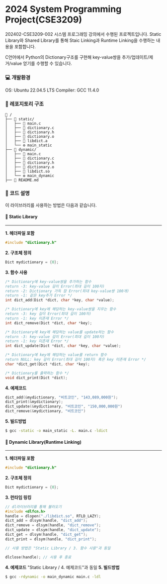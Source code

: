 # 2024 System Programming Project(CSE3209)
202402-CSE3209-002 시스템 프로그래밍 강의에서 수행된 프로젝트입니다.
Static Library와 Shared Library를 통해 Staic Linking과 Runtime Linking을 수행하는 내용을 포함합니다.

C언어에서 Python의 Dictionary구조를 구현해 key-value쌍을 추가/업데이트/제거/value 얻기를 수행할 수 있습니다.

### 💻 개발환경
OS: Ubuntu 22.04.5 LTS
Compiler: GCC 11.4.0

### 🌳 레포지토리 구조
```
📂 /
├── 📂 static/
│   ├── 📄 main.c
│   ├── 📄 dictionary.c
│   ├── 📄 dictionary.h
│   ├── 📄 dictionary.o
│   ├── 📄 libdict.a
│   └── ⚙️ main_static
├── 📂 dynamic/
│   ├── 📄 main.c
│   ├── 📄 dictionary.c
│   ├── 📄 dictionary.h
│   ├── 📄 dictionary.o
│   ├── 📄 libdict.so
│   └── ⚙️ main_dynamic
├── 📄 README.md
```

### 📓 코드 설명
이 라이브러리를 사용하는 방법은 다음과 같습니다.

#### 📙 Static Library
---
**1. 헤더파일 포함**
```C
#include "dictionary.h"
```
**2. 구조체 정의**
```C
Dict mydictionary = {0};
```
**3. 함수 사용**
```C
/* Dictionary에 key-value쌍을 추가하는 함수
return -3: key-value 길이 Error(최대 길이 100자) 
return -2: Dictionary 가득 참 Error(최대 key-value쌍 100개)
return -1: 같은 key추가 Error */
int dict_add(Dict *dict, char *key, char *value);

/* Dictionary에 key에 해당하는 key-value쌍을 지우는 함수
return -3: key 길이 Error(최대 길이 100자) 
return -1: key 미존재 Error */
int dict_remove(Dict *dict, char *key);

/* Dictionary에 key에 해당하는 value를 update하는 함수
return -3: key-value 길이 Error(최대 길이 100자) 
return -1: key 미존재 Error */
int dict_update(Dict *dict, char *key, char *value);

/* Dictionary에 key에 해당하는 value를 return 함수
return NULL: key 길이 Error(최대 길이 100자) 혹은 key 미존재 Error */
char *dict_get(Dict *dict, char *key);

/* Dictionary를 출력하는 함수 */
void dict_print(Dict *dict);
```
**4. 예제코드**
```C
dict_add(&mydictionary, "비트코인", "143,089,000원");
dict_print(&mydictionary);
dict_update(&mydictionary, "비트코인", "150,000,000원")
dict_remove(&mydictionary, "비트코인")
```
**5. 빌드방법**
```bash
$ gcc -static -o main_static -L. main.c -ldict
```


#### 📘 Dynamic Library(Runtime Linking)
---
**1. 헤더파일 포함**
```C
#include "dictionary.h"
```
**2. 구조체 정의**
```C
Dict mydictionary = {0};
```
**3. 런타임 링킹**
```C
// dl라이브러리를 통해 불러오기
#include <dlfcn.h>
handle = dlopen("./libdict.so", RTLD_LAZY);
dict_add = dlsym(handle, "dict_add");
dict_remove = dlsym(handle, "dict_remove");
dict_update = dlsym(handle, "dict_update");
dict_get = dlsym(handle, "dict_get");
dict_print = dlsym(handle, "dict_print");

// 사용 방법은 "Static Library / 3. 함수 사용"과 동일

dlclose(handle); // 사용 후 종료
```
**4. 예제코드**
"Static Library / 4. 예제코드"과 동일
**5. 빌드방법**
```bash
$ gcc -rdynamic -o main_dynamic main.c -ldl
```